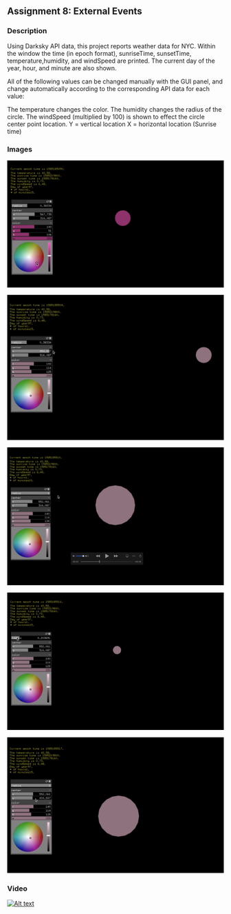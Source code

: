 ## Assignment 8: External Events

### Description

Using Darksky API data, this project reports weather data for NYC. Within the window the time (in epoch format), sunriseTime, sunsetTime, temperature,humidity, and windSpeed are printed. The current day of the year, hour, and minute are also shown.

All of the following values can be changed manually with the GUI panel, and change automatically according to the corresponding API data for each value:

The temperature changes the color.
The humidity changes the radius of the circle.
The windSpeed (multiplied by 100) is shown to effect the circle center point location.
Y = vertical location 
X = horizontal location (Sunrise time)
 

### Images 

![img](Images/image1.PNG)

![img](Images/image2.PNG)

![img](Images/image3.PNG)

![img](Images/image4.PNG)

![img](Images/image5.PNG)

### Video

[![Alt text](https://img.youtube.com/vi/YlBsC4AmHpc/0.jpg)](https://www.youtube.com/watch?v=YlBsC4AmHpc)

